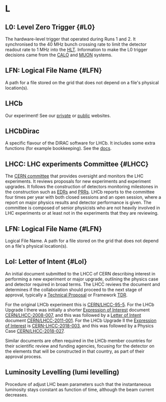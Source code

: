 # L

## L0: Level Zero Trigger {#L0}

The hardware-level trigger that operated during Runs 1 and 2.
It synchronised to the 40 MHz bunch crossing rate to limit the detector readout rate to 1 MHz into the [HLT](h.md#HLT).
Information to make the L0 trigger decisions came from the [CALO](c.md#CALO) and [MUON](m.md#MUON) systems.

## LFN: Logical File Name {#LFN}

A path for a file stored on the grid that does not depend on a file's physical location(s).

## LHCb

Our experiment!
See our [private](http://lhcb.web.cern.ch/lhcb/) or [public](http://lhcb-public.web.cern.ch/lhcb-public/) websites.

## LHCbDirac

A specific flavour of the DIRAC software for LHCb. It includes some extra functions (for example bookkeeping). See the [docs](https://lhcb-dirac.readthedocs.io/en/latest/).

## LHCC: LHC experiments Committee {#LHCC}

The [CERN committee](cern.ch/committees/lhcc/) that provides oversight and monitors the LHC experiments.
It reviews proposals for new experiments and experiment upgrades.
It follows the construction of detectors monitoring milestones in the construction such as [EDRs](e.md#EDR) and [PRRs](p.md#PRR).
LHCb reports to the committee four times per year with both closed sessions and an open session,
where a report on major physics results and detector performance is given.
The committee is composed of senior physicists who are not heavily involved in LHC experiments
or at least not in the experiments that they are reviewing.

## LFN: Logical File Name {#LFN}

Logical File Name. A path for a file stored on the grid that does not depend on a file's physical location(s).

## LoI: Letter of Intent {#LoI}

An initial document submitted to the LHCC of CERN describing interest in performing a new experiment or major upgrade,
outlining the physics case and detector required in broad terms.
The LHCC reviews the document and determines if the collaboration should proceed to the next stage of approval,
typically a [Technical Proposal](t.md#TP) or Framework [TDR](t.md#TDR).

For the original LHCb experiment this is [CERN/LHCC-95-5](http://cds.cern.ch/record/290868/files/SC00000024.pdf).
For the LHCb Upgrade I there was initially a shorter [Expression of Interest](e.md#EoI) document
[CERN/LHCC-2008-007](http://cds.cern.ch/record/1100545/files/lhcc-2008-007.pdf),
and this was followed by a [Letter of Intent](l.md#LoI) document [CERN/LHCC-2011-001](http://cds.cern.ch/record/1333091/files/LHCC-I-018.pdf).
For the LHCb Upgrade II the [Expression of Interest](e.md#EoI) is [CERN-LHCC-2018-003](http://cds.cern.ch/record/2244311/files/PII_EoI_final_v3.pdf),
and this was followed by a Physics Case [CERN/LHCC-2018-027](http://cds.cern.ch/record/2636441/files/Physics_II_cases_final.pdf).

Similar documents are often required in the LHCb member countries for their scientific review and funding agencies,
focusing for the detector on the elements that will be constructed in that country, as part of their approval process.

## Luminosity Levelling (lumi levelling)

Procedure of adjust LHC beam parameters such that the instantaneous luminosity stays constant as function of time, although the beam current decreases.
